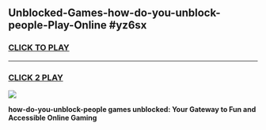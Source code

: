 
## Unblocked-Games-how-do-you-unblock-people-Play-Online #yz6sx
<h3>
<a href="https://news.freeplayer.one?title=how-do-you-unblock-people&ref=3">CLICK TO PLAY</a></h3>
<hr>

<h3>
<a href="https://news.freeplayer.one?title=how-do-you-unblock-people&ref=3">CLICK 2 PLAY</a>
  
</h3>

<a href="https://news.freeplayer.one?title=how-do-you-unblock-people&ref=3"><img src="https://clearcache.store/games.png"></a>


**how-do-you-unblock-people games unblocked: Your Gateway to Fun and Accessible Online Gaming**

